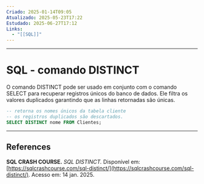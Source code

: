 ```yaml
---
Criado: 2025-01-14T09:05
Atualizado: 2025-05-23T17:22
Estudado: 2025-06-27T17:12
Links:
  - "[[SQL]]"
---
```

---
# SQL - comando DISTINCT

O comando DISTINCT pode ser usado em conjunto com o comando SELECT para recuperar registros únicos do banco de dados. Ele filtra os valores duplicados garantindo que as linhas retornadas são únicas.

```sql
-- retorna os nomes únicos da tabela cliente
-- os registros duplicados são descartados.
SELECT DISTINCT nome FROM Clientes;
```

---
## References

**SQL CRASH COURSE.** _SQL DISTINCT._ Disponível em: [https://sqlcrashcourse.com/sql-distinct/](https://sqlcrashcourse.com/sql-distinct/). Acesso em: 14 jan. 2025.